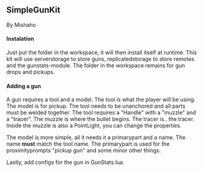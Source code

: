 ## SimpleGunKit
By Mishaho

#### Instalation
Just put the folder in the workspace, it will then install itself at runtime.
This kit will use serverstorage to store guns, replicatedstorage to store remotes and the gunstats-module.
The folder in the workspace remains for gun drops and pickups.

#### Adding a gun
A gun requires a tool and a model. The tool is what the player will be using. The model is for pickup.
The tool needs to be unanchored and all parts must be welded together.
The tool requires a "Handle" with a "muzzle" and a "tracer".
The muzzle is where the bullet begins. The tracer is.. the tracer.
Inside the muzzle is also a PointLight, you can change the properties.

The model is more simple, all it needs it a primarypart and a name. The name **must** match the tool name.
The primarypart is used for the proximityprompts "pickup gun" and some minor other things.

Lastly, add configs for the gun in GunStats.lua.
